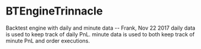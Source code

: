 # BTEngineTrinnacle
Backtest engine with daily and minute data -- Frank, Nov 22 2017
	daily data is used to keep track of daily PnL.
	minute data is used to both keep track of minute PnL and order executions.
